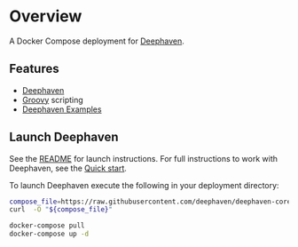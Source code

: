 # Overview

A Docker Compose deployment for [Deephaven](https://deephaven.io).

## Features

- [Deephaven](https://deephaven.io)
- [Groovy](https://groovy-lang.org/) scripting
- [Deephaven Examples](https://github.com/deephaven/examples)

## Launch Deephaven

See the [README](https://github.com/deephaven/deephaven-core#launch-groovy--java-with-example-data) for launch instructions.  For full instructions to work with Deephaven, see the [Quick start](https://deephaven.io/core/docs/tutorials/quickstart).

To launch Deephaven execute the following in your deployment directory:

```bash
compose_file=https://raw.githubusercontent.com/deephaven/deephaven-core/main/containers/groovy-examples/docker-compose.yml
curl  -O "${compose_file}"

docker-compose pull
docker-compose up -d
```
